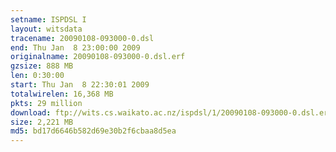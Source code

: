 ```yaml
---
setname: ISPDSL I
layout: witsdata
tracename: 20090108-093000-0.dsl
end: Thu Jan  8 23:00:00 2009
originalname: 20090108-093000-0.dsl.erf
gzsize: 888 MB
len: 0:30:00
start: Thu Jan  8 22:30:01 2009
totalwirelen: 16,368 MB
pkts: 29 million
download: ftp://wits.cs.waikato.ac.nz/ispdsl/1/20090108-093000-0.dsl.erf.gz
size: 2,221 MB
md5: bd17d6646b582d69e30b2f6cbaa8d5ea
---
```

